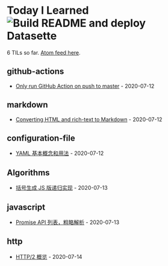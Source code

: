 # Today I Learned ![Build README and deploy Datasette](https://github.com/mopig/til/workflows/Build%20README%20and%20deploy%20Datasette/badge.svg)

<!-- count starts -->6<!-- count ends --> TILs so far. <a href="https://til.xiaozhu.dev/til/feed.atom">Atom feed here</a>.

<!-- index starts -->
## github-actions

* [Only run GitHub Action on push to master](https://github.com/mopig/til/blob/master/github-actions/only-master.md) - 2020-07-12

## markdown

* [Converting HTML and rich-text to Markdown](https://github.com/mopig/til/blob/master/markdown/converting-to-markdown.md) - 2020-07-12

## configuration-file

* [YAML 基本概念和用法](https://github.com/mopig/til/blob/master/configuration-file/about-yaml.md) - 2020-07-12

## Algorithms

* [括号生成 JS 版递归实现](https://github.com/mopig/til/blob/master/Algorithms/generate-parentheses.md) - 2020-07-13

## javascript

* [Promise API 列表，粗略解析](https://github.com/mopig/til/blob/master/javascript/promise-api.md) - 2020-07-13

## http

* [HTTP/2 概览](https://github.com/mopig/til/blob/master/http/http_2.md) - 2020-07-14
<!-- index ends -->